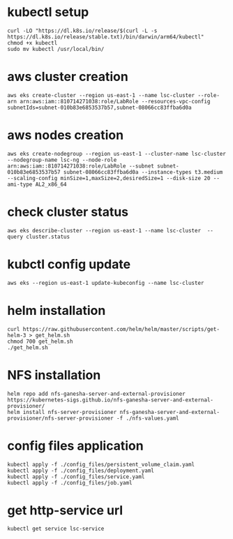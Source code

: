 # kubectl setup
```
curl -LO "https://dl.k8s.io/release/$(curl -L -s https://dl.k8s.io/release/stable.txt)/bin/darwin/arm64/kubectl"
chmod +x kubectl
sudo mv kubectl /usr/local/bin/
```
# aws cluster creation
```
aws eks create-cluster --region us-east-1 --name lsc-cluster --role-arn arn:aws:iam::810714271038:role/LabRole --resources-vpc-config subnetIds=subnet-010b83e6853537b57,subnet-08066cc83ffba6d0a
```
# aws nodes creation
```
aws eks create-nodegroup --region us-east-1 --cluster-name lsc-cluster --nodegroup-name lsc-ng --node-role arn:aws:iam::810714271038:role/LabRole --subnet subnet-010b83e6853537b57 subnet-08066cc83ffba6d0a --instance-types t3.medium --scaling-config minSize=1,maxSize=2,desiredSize=1 --disk-size 20 --ami-type AL2_x86_64
```
# check cluster status
```
aws eks describe-cluster --region us-east-1 --name lsc-cluster  --query cluster.status
```
# kubctl config update
```
aws eks --region us-east-1 update-kubeconfig --name lsc-cluster
```
# helm installation
```
curl https://raw.githubusercontent.com/helm/helm/master/scripts/get-helm-3 > get_helm.sh
chmod 700 get_helm.sh
./get_helm.sh
```
# NFS installation
```
helm repo add nfs-ganesha-server-and-external-provisioner https://kubernetes-sigs.github.io/nfs-ganesha-server-and-external-provisioner/
helm install nfs-server-provisioner nfs-ganesha-server-and-external-provisioner/nfs-server-provisioner -f ./nfs-values.yaml
```
# config files application
```
kubectl apply -f ./config_files/persistent_volume_claim.yaml
kubectl apply -f ./config_files/deployment.yaml
kubectl apply -f ./config_files/service.yaml
kubectl apply -f ./config_files/job.yaml
```
# get http-service url
```
kubectl get service lsc-service
```
